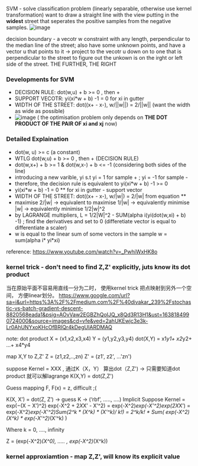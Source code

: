 SVM - solve classification problem (linearly separable, otherwise use kernel transformation) 
want to draw a straight line with the view putting in the **widest** street that seperates the positive samples from the negative samples. 
![image](https://user-images.githubusercontent.com/90355504/144755453-3277dcea-808d-457e-b0b2-c1a70d8dbc02.png)

decision boundary - a vecotr w constraint with any length, perpendicular to the median line of the street; also have some unknown points, and have a vector u that points to it -> project to the vecotr u down on to one that is perpendicular to the street to figure out the unkown is on the irght or left side of the street. THE FURTHER, THE RIGHT

### Developments for SVM 
- DECISION RULE: dot(w,u) + b >= 0 , then +
- SUPPORT VECOTR: yi(xi*w + b) -1 = 0 for xi in gutter 
- WIDTH OF THE STREET: dot((x+ - x-), w/||w||) = 2/||w|| (want the width as wide as possible)
- ![image](https://user-images.githubusercontent.com/90355504/144757571-2cb23b16-7b53-4e38-9878-c51af81ba218.png) ( the optimisation problem only depends on **THE DOT PRODUCT OF THE PAIR OF xi and xj** now)

### Detailed Explaination 
- dot(w, u) >= c (a constant) 
- WTLG dot(w,u) + b >= 0 , then + (DECISION RULE) 
- dot(w,x+) + b >= 1 & dot(w,x-) + b <= -1 (considering both sides of the line)
- introducing a new varible, yi s.t yi = 1 for sample + ; yi = -1 for sample -
- therefore, the decision rule is equivalent to yi(xi*w + b) -1 >= 0 
- yi(xi*w + b) -1 = 0 ** for xi in gutter - support vector
- WIDTH OF THE STREET: dot((x+ - x-), w/|w|) = 2/|w| from equation ** 
- maximise 2/|w| -> equivalent to maximise 1/|w| -> equivalently minimise |w| -> equivalently minimise 1/2|w|^2
- by LAGRANGE multipliers, L = 1/2|W|^2 - SUM(alpha i(yi(dot(w,xi) + b) -1) ; find the derivatives and set to 0 (differetiate vector is equal to differentiate a scaler) 
- w is equal to the linear sum of some vectors in the sample w = sum(alpha i* yi*xi) 


reference: https://www.youtube.com/watch?v=_PwhiWxHK8o

### kernel trick - don't need to find Z,Z' explicitly, juts know its dot product
当在原始平面不容易用直线一分为二时， 使用kernel trick 把点映射到另外一个空间， 方便linear划分。 
https://www.google.com/url?sa=i&url=https%3A%2F%2Fmedium.com%2F%40divakar_239%2Fstochastic-vs-batch-gradient-descent-8820568eada1&psig=AOvVaw2EGBZhQoIJQ_x8Qd3R13H1&ust=1638184990724000&source=images&cd=vfe&ved=2ahUKEwjc3e3k-Lr0AhUNYxoKHcOfBRIQr4kDegUIARDMAQ


note: dot product 
X = (x1,x2,x3,x4)
Y = (y1,y2,y3,y4)
dot(X,Y) = x1*y1+ x2*y2+ ...+ x4*y4

map X,Y to Z,Z'
Z = (z1,z2,..,zn)
Z' = (z1', z2', ...'zn')

suppose Kernel = XXX , 通过K（X，Y） 算出dot（Z,Z') -> 只需要知道dot product 就可以解lagrange 
K(X,Y) = dot(Z,Z') 

Guess mapping F, F(x) = z, difficult ;(

K(X, X’) = dot(Z, Z’)  -> guess K -> (‘rbf’, ….., ….)
Implicit 
         Suppose Kernel = exp(−(X − X’)^2)
         exp(-X^2 + 2*X*X’ - X’^2)
= exp(-X^2)*exp(-X’^2)*exp(2*X*X’)
= exp(-X^2)*exp(-X’^2)*Sum(2^k * (X^k) * (X’^k)/ k!)
= 2^k/k! * Sum( exp(-X^2)*(X^k) * exp(-X’^2)*(X’^k) )

Where k = 0, …., infinity


Z = (exp(-X^2)*(X^0),   …..  , exp(-X^2)*(X^k))

### kernel approxiamtion - map Z,Z', will know its explicit value
